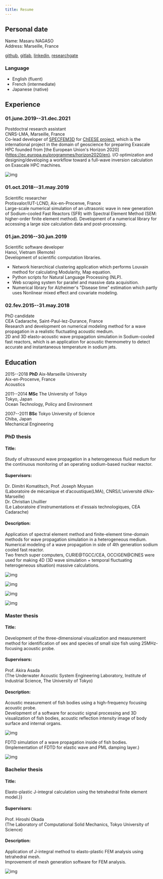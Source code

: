 ```yaml
---
title: Resume
---
```


## Personal date
Name: Masaru NAGASO  
Address: Marseille, France
<!--
Address: 7 Square Protis, 13002 Marseille, France  
Mobile: +33 (0)7 83 15 24 33  
Email: nagaso@lma.cnrs-mrs.fr  
Email (private): mnsaru22@gmail.com  
skype: mnsaru  
-->
[github](https://github.com/mnagaso),
[gitlab](https://gitlab.com/mnagaso),
[linkedin](https://www.linkedin.com/in/nagaso-masaru-6b20705a/),
[researchgate](https://www.researchgate.net/profile/Masaru-Nagaso)
 
### Language
- English (fluent)
- French (intermediate)
- Japanese (native)
    
## Experience

### 01.june.2019--31.dec.2021
Postdoctral research assistant  
CNRS-LMA, Marseille, France  
Co-lead developer of [SPECFEM3D](https://github.com/geodynamics/specfem3d) for [ChEESE project](https://cheese-coe.eu/), which is the international project in the domain of geoscience for preparing Exascale HPC founded from [the European Union's Horizon 2020](https://ec.europa.eu/programmes/horizon2020/en}.
I/O optimization and designing/developing a workflow toward a full-wave inversion calculation on Exascale HPC machines.

![img](/images/img_for_cheese.png)
<!--![logo](/images/logo_lma.png) -->
<!--![logo](/images/logo_cnrs.png)-->


### 01.oct.2018--31.may.2019
Scientific researcher  
Protisvalor/IUT-LCND, Aix-en-Procenve, France  
Large-scale numerical simulation of an ultrasonic wave in new generation of Sodium-cooled Fast Reactors (SFR) with Spectral Element Method (SEM: higher-order finite element method).
Development of a numerical library for accessing a large size calculation data and post-processing.

### 01.jan.2016--30.jun.2019
Scientific software developer  
Hanoi, Vietnam (Remote)  
Development of scientific computation libraries.  
- Network hierarchical clustering application which performs Louvain method for calculating Modularity, Map equation.  
- Python scripts for Natural Language Processing (NLP).  
- Web scraping system for parallel and massive data acquisition.  
- Numerical library for Alzheimer's "Disease time" estimation which partly uses Nonlinear mixed effect and covariate modeling.


### 02.fev.2015--31.may.2018
PhD candidate  
CEA Cadarache, Saint-Paul-lez-Durance, France  
Research and development on numerical modeling method for a wave propagation in a realistic fluctuating acoustic medium.  
2D and 3D elasto-acoustic wave propagation simulation in Sodium-cooled fast reactors, which is an application for acoustic thermometry to detect accurate and instantaneous temperature in sodium jets.  
    

## Education

2015--2018
**PhD**
Aix-Marseille University  
Aix-en-Procenve, France  
Acoustics

2011--2014
**MSc**
The University of Tokyo  
Tokyo, Japan  
Ocean Technology, Policy and Environment  

2007--2011
**BSc**
Tokyo University of Science  
Chiba, Japan  
Mechanical Engineering


### PhD thesis
#### Title: 
Study of ultrasound wave propagation in a heterogeneous fluid medium for the continuous monitoring of an operating sodium-based nuclear reactor.
#### Supervisors:
Dr. Dimitri Komatitsch, Prof. Joseph Moysan  
(Laboratoire de mécanique et d’acoustique(LMA), CNRS/L’université d’Aix-Marseille)  
Dr. Christian Lhuillier  
(Le Laboratoire d'instrumentations et d'essais technologiques, CEA Cadarache)
#### Description:
Application of spectral element method and finite-element time-domain methods for wave propagation simulation in a heterogeneous medium.  
Numerical modeling of a wave propagation in side of 4th generation sodium cooled fast reactor.  
Two french super computers, CURIE@TGCC/CEA, OCCIGEN@CINES were used for making 4D (3D wave simulation + temporal fluctuating heterogeneous situation) massive calculations.


![img](/images/3dwavefront.png)

![img](/images/ult5.png)

![img](/images/meshinterp.png)

![img](/images/upsilon_vis.png)



### Master thesis
#### Title:
Development of the three-dimensional visualization and measurement method for identification of sex and species of small size fish using 25MHz-focusing acoustic probe.

#### Supervisors:
Prof. Akira Asada  
(The Underwater Acoustic System Engineering Laboratory, Institute of Industrial Science, The University of Tokyo)  

#### Description:
Acoustic measurement of fish bodies using a high-frequency focusing acoustic probe.  
Development of a software for acoustic signal processing and 3D visualization of fish bodies, acoustic reflection intensity image of body surface and internal organs.  

![img](/images/master_1.png)

FDTD simulation of a wave propagation inside of fish bodies.  
(Implementation of FDTD for elastic wave and PML damping layer.)

![img](/images/master_2.png)

### Bachelor thesis
#### Title:
Elasto-plastic J-integral calculation using the tetrahedral finite element model.}}
#### Supervisors:
Prof. Hiroshi Okada  
(The Laboratory of Computational Solid Mechanics, Tokyo University of Science)
#### Description:
Application of J-integral method to elasto-plastic FEM analysis using tetrahedral mesh.  
Improvement of mesh generation software for FEM analysis.


![img](/images/bachelor_one_image.png)